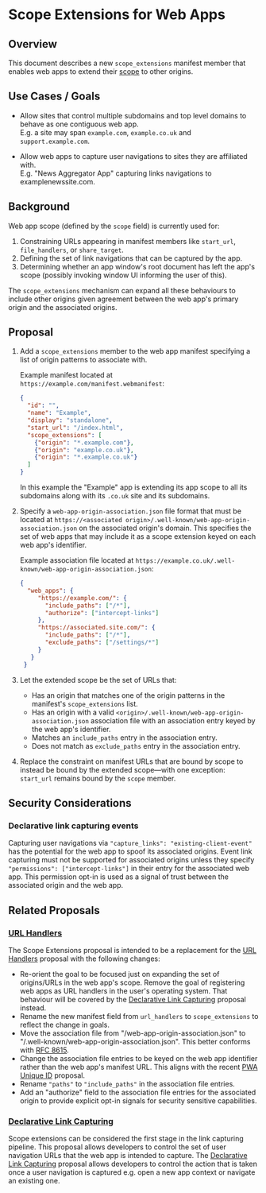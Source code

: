 # Scope Extensions for Web Apps

## Overview

This document describes a new `scope_extensions` manifest member that enables
web apps to extend their
[scope](https://www.w3.org/TR/appmanifest/#understanding-scope) to other
origins.

## Use Cases / Goals

- Allow sites that control multiple subdomains and top level domains to behave
  as one contiguous web app.\
  E.g. a site may span `example.com`, `example.co.uk` and `support.example.com`.

- Allow web apps to capture user navigations to sites they are affiliated with.\
  E.g. "News Aggregator App" capturing links navigations to examplenewssite.com.

## Background

Web app scope (defined by the `scope` field) is currently used for:
1. Constraining URLs appearing in manifest members like `start_url`, `file_handlers`, or `share_target`.
1. Defining the set of link navigations that can be captured by the app.
1. Determining whether an app window's root document has left the app's scope
   (possibly invoking window UI informing the user of this).

The `scope_extensions` mechanism can expand all these behaviours to include
other origins given agreement between the web app's primary origin and the
associated origins.

## Proposal

1. Add a `scope_extensions` member to the web app manifest specifying a list of
   origin patterns to associate with.

   Example manifest located at `https://example.com/manifest.webmanifest`:
   ```json
   {
     "id": "",
     "name": "Example",
     "display": "standalone",
     "start_url": "/index.html",
     "scope_extensions": [
       {"origin": "*.example.com"},
       {"origin": "example.co.uk"},
       {"origin": "*.example.co.uk"}
     ]
   }
   ```
   In this example the "Example" app is extending its app scope to all its
   subdomains along with its `.co.uk` site and its subdomains.

1. Specify a `web-app-origin-association.json` file format that must be located
   at `https://<associated origin>/.well-known/web-app-origin-association.json`
   on the associated origin's domain. This specifies the set of web apps that
   may include it as a scope extension keyed on each web app's identifier.

   Example association file located at
   `https://example.co.uk/.well-known/web-app-origin-association.json`:
   ```json
   {
     "web_apps": {
        "https://example.com/": {
          "include_paths": ["/*"],
          "authorize": ["intercept-links"]
        },
        "https://associated.site.com/": {
          "include_paths": ["/*"],
          "exclude_paths": ["/settings/*"]
        }
      }
    }
   ```

1. Let the extended scope be the set of URLs that:
    - Has an origin that matches one of the origin patterns in the manifest's
      `scope_extensions` list.
    - Has an origin with a valid
      `<origin>/.well-known/web-app-origin-association.json` association file
      with an association entry keyed by the web app's identifier.
    - Matches an `include_paths` entry in the association entry.
    - Does not match as `exclude_paths` entry in the association entry.

1. Replace the constraint on manifest URLs that are bound by scope to instead be
   bound by the extended scope—with one exception: `start_url` remains bound by
   the `scope` member.

## Security Considerations

### Declarative link capturing events

Capturing user navigations via `"capture_links": "existing-client-event"` has
the potential for the web app to spoof its associated origins. Event link
capturing must not be supported for associated origins unless they specify
`"permissions": ["intercept-links"]` in their entry for the associated web app.
This permission opt-in is used as a signal of trust between the associated
origin and the web app.


## Related Proposals

### [URL Handlers](https://github.com/WICG/pwa-url-handler/blob/main/explainer.md)

The Scope Extensions proposal is intended to be a replacement for the
[URL Handlers](https://github.com/WICG/pwa-url-handler/blob/main/explainer.md)
proposal with the following changes:
 - Re-orient the goal to be focused just on expanding the set of origins/URLs in
   the web app's scope. Remove the goal of registering web apps as URL handlers
   in the user's operating system. That behaviour will be covered by the
   [Declarative Link Capturing](https://github.com/WICG/sw-launch/blob/main/declarative_link_capturing.md)
   proposal instead.
 - Rename the new manifest field from `url_handlers` to `scope_extensions` to
   reflect the change in goals.
 - Move the association file from "<origin>/web-app-origin-association.json" to
   "<origin>/.well-known/web-app-origin-association.json". This better conforms
   with [RFC 8615](https://datatracker.ietf.org/doc/html/rfc8615).
 - Change the association file entries to be keyed on the web app identifier
   rather than the web app's manifest URL. This aligns with the recent
   [PWA Unique ID](https://github.com/philloooo/pwa-unique-id/blob/main/explainer.md)
   proposal.
 - Rename `"paths"` to `"include_paths"` in the association file entries.
 - Add an "authorize" field to the association file entries for the associated
   origin to provide explicit opt-in signals for security sensitive
   capabilities.

### [Declarative Link Capturing](https://github.com/WICG/sw-launch/blob/main/declarative_link_capturing.md)

Scope extensions can be considered the first stage in the link capturing
pipeline. This proposal allows developers to control the set of user navigation
URLs that the web app is intended to capture. The
[Declarative Link Capturing](https://github.com/WICG/sw-launch/blob/main/declarative_link_capturing.md)
proposal allows developers to control the action that is taken once a user
navigation is captured e.g. open a new app context or navigate an existing one.
